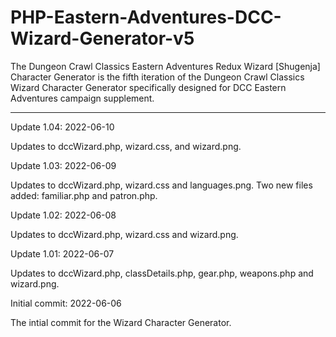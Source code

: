 # PHP-Eastern-Adventures-DCC-Wizard-Generator-v5
The Dungeon Crawl Classics Eastern Adventures Redux Wizard [Shugenja] Character Generator is the fifth iteration of the Dungeon Crawl Classics Wizard Character Generator specifically designed for DCC Eastern Adventures campaign supplement.

------------



Update 1.04: 2022-06-10

Updates to dccWizard.php, wizard.css, and wizard.png.



Update 1.03: 2022-06-09

Updates to dccWizard.php, wizard.css and languages.png. Two new files added: familiar.php and patron.php.


Update 1.02: 2022-06-08

Updates to dccWizard.php, wizard.css and wizard.png.


Update 1.01: 2022-06-07

Updates to dccWizard.php, classDetails.php, gear.php, weapons.php and wizard.png.


Initial commit: 2022-06-06

The intial commit for the Wizard Character Generator.
